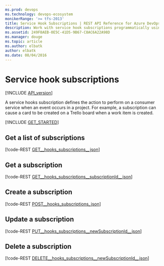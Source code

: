 ```yaml
---
ms.prod: devops
ms.technology: devops-ecosystem
monikerRange: '>= tfs-2013'
title: Service Hook Subscriptions | REST API Reference for Azure DevOps Services and Team Foundation Server
description: Work with service hook subscriptions programmatically using the REST APIs for Azure DevOps Services and Team Foundation Server.
ms.assetid: 249F8AEB-0E5C-41D5-9B67-C8AC6A22A98D
ms.manager: douge
ms.topic: article
ms.author: elbatk
author: elbatk
ms.date: 08/04/2016
---
```


# Service hook subscriptions
[!INCLUDE [API_version](../_data/version.md)]

A service hooks subscription defines the action to perform on a consumer service when an event occurs in a project. 
For example, a subscription can cause a card to be created on a Trello board when a work item is created. 


[!INCLUDE [GET_STARTED](../_data/get-started.md)]

## Get a list of subscriptions

[!code-REST [GET__hooks_subscriptions__json](./_data/subscriptions/GET__hooks_subscriptions_.json)]

## Get a subscription

[!code-REST [GET__hooks_subscriptions__subscriptionId__json](./_data/subscriptions/GET__hooks_subscriptions__subscriptionId_.json)]

## Create a subscription
<a name="createasubscription" />

[!code-REST [POST__hooks_subscriptions_json](./_data/subscriptions/POST__hooks_subscriptions.json)]

## Update a subscription

[!code-REST [PUT__hooks_subscriptions__newSubscriptionId__json](./_data/subscriptions/PUT__hooks_subscriptions__newSubscriptionId_.json)]

## Delete a subscription

[!code-REST [DELETE__hooks_subscriptions__newSubscriptionId__json](./_data/subscriptions/DELETE__hooks_subscriptions__newSubscriptionId_.json)]




